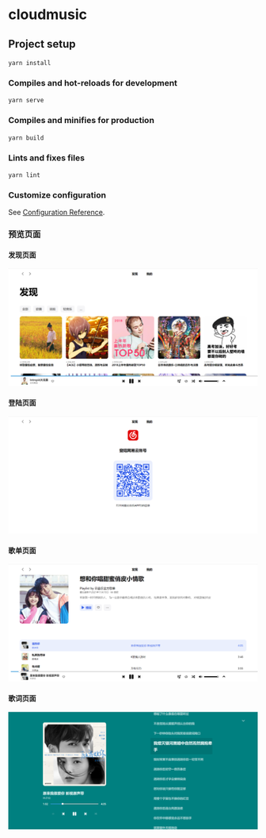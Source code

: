 # cloudmusic

## Project setup
```
yarn install
```

### Compiles and hot-reloads for development
```
yarn serve
```

### Compiles and minifies for production
```
yarn build
```

### Lints and fixes files
```
yarn lint
```

### Customize configuration
See [Configuration Reference](https://cli.vuejs.org/config/).


### 预览页面

#### 发现页面
![Image text](https://raw.githubusercontent.com/CongCong-1228/cloudmusic/master/img-folder/img.png)

#### 登陆页面
![Image text](https://raw.githubusercontent.com/CongCong-1228/cloudmusic/master/img-folder/img_1.png)

#### 歌单页面
![Image text](https://raw.githubusercontent.com/CongCong-1228/cloudmusic/master/img-folder/img_3.png)

#### 歌词页面
![Image text](https://raw.githubusercontent.com/CongCong-1228/cloudmusic/master/img-folder/img_4.png)
